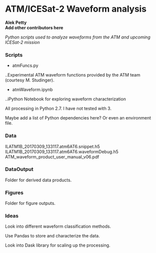 # ATM/ICESat-2 Waveform analysis
**Alek Petty**   
**Add other contributors here**

*Python scripts used to analyze waveforms from the ATM and upcoming ICESat-2 mission*


### Scripts

* atmFuncs.py     

..Experimental ATM waveform functions provided by the ATM team (courtesy M. Studinger).

* atmWaveform.ipynb    

..iPython Notebook for exploring waveform characterization

All processing in Python 2.7. I have not tested with 3.

Maybe add a list of Python dependencies here? Or even an environment file.

### Data

ILATM1B_20170309_133117.atm6AT6.snippet.h5    
ILATM1B_20170309_133117.atm6AT6.waveformDebug.h5    
ATM_waveform_product_user_manual_v06.pdf    

### DataOutput

Folder for derived data products.

### Figures

Folder for figure outputs.

### Ideas

Look into different waveform classification methods.    

Use Pandas to store and characterize the data.	   		

Look into Dask library for scaling up the processing.    
